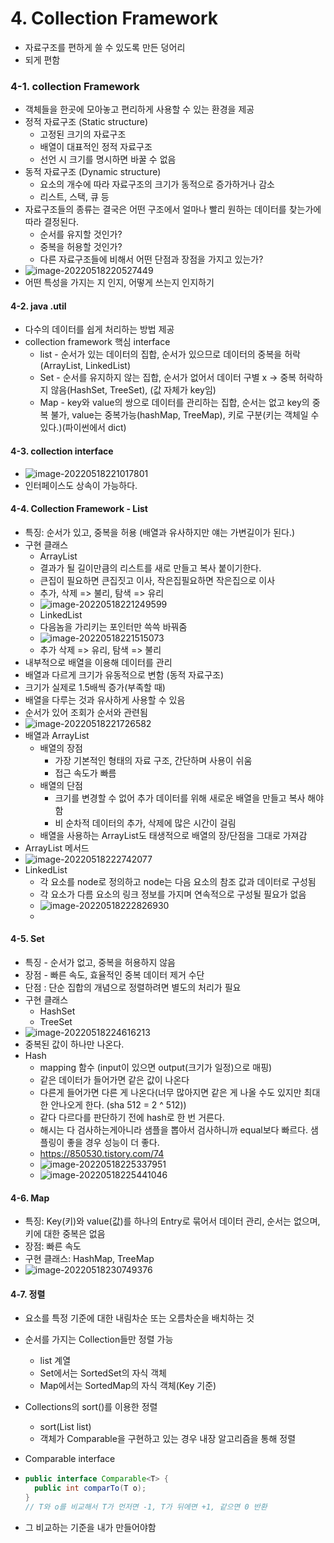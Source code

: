 # 4. Collection Framework

- 자료구조를 편하게 쓸 수 있도록 만든 덩어리
- 되게 편함

### 4-1. collection Framework

- 객체들을 한곳에 모아놓고 편리하게 사용할 수 있는 환경을 제공
- 정적 자료구조 (Static structure)
  - 고정된 크기의 자료구조
  - 배열이 대표적인 정적 자료구조
  - 선언 시 크기를 명시하면 바꿀 수 없음
- 동적 자료구조 (Dynamic structure)
  - 요소의 개수에 따라 자료구조의 크기가 동적으로 증가하거나 감소
  - 리스트, 스택, 큐 등
- 자료구조들의 종류는 결국은 어떤 구조에서 얼마나 빨리 원하는 데이터를 찾는가에 따라 결정된다.
  - 순서를 유지할 것인가?
  - 중복을 허용할 것인가?
  - 다른 자료구조들에 비해서 어떤 단점과 장점을 가지고 있는가?
- ![image-20220518220527449](04.assets/image-20220518220527449.png)
- 어떤 특성을 가지는 지 인지, 어떻게 쓰는지 인지하기

#### 4-2. java .util

- 다수의 데이터를 쉽게 처리하는 방법 제공
- collection framework 핵심 interface
  - list - 순서가 있는 데이터의 집합, 순서가 있으므로 데이터의 중복을 허락(ArrayList, LinkedList)
  - Set - 순서를 유지하지 않는 집합, 순서가 없어서 데이터 구별 x -> 중복 허락하지 않음(HashSet, TreeSet), (값 자체가 key임)
  - Map - key와 value의 쌍으로 데이터를 관리하는 집합, 순서는 없고 key의 중복 불가, value는 중복가능(hashMap, TreeMap), 키로 구분(키는 객체일 수 있다.)(파이썬에서 dict)

#### 4-3. collection interface

- ![image-20220518221017801](04.assets/image-20220518221017801.png)
- 인터페이스도 상속이 가능하다.

#### 4-4. Collection Framework - List

- 특징: 순서가 있고, 중복을 허용 (배열과 유사하지만 얘는 가변길이가 된다.)
- 구현 클래스
  - ArrayList
  - 결과가 될 길이만큼의 리스트를 새로 만들고 복사 붙이기한다.
  - 큰집이 필요하면 큰집짓고 이사, 작은집필요하면 작은집으로 이사
  - 추가, 삭제 => 불리, 탐색 => 유리
  - ![image-20220518221249599](04.assets/image-20220518221249599.png)
  - LinkedList
  - 다음놈을 가리키는 포인터만 쓱쓱 바꿔줌
  - ![image-20220518221515073](04.assets/image-20220518221515073.png)
  - 추가 삭제 => 유리, 탐색 => 불리
- 내부적으로 배열을 이용해 데이터를 관리
- 배열과 다르게 크기가 유동적으로 변함 (동적 자료구조)
- 크기가 실제로 1.5배씩 증가(부족할 때)
- 배열을 다루는 것과 유사하게 사용할 수 있음
- 순서가 있어 조회가 순서와 관련됨
- ![image-20220518221726582](04.assets/image-20220518221726582.png)
- 배열과 ArrayList
  - 배열의 장점
    - 가장 기본적인 형태의 자료 구조, 간단하며 사용이 쉬움
    - 접근 속도가 빠름
  - 배열의 단점
    - 크기를 변경할 수 없어 추가 데이터를 위해 새로운 배열을 만들고 복사 해야함
    - 비 순차적 데이터의 추가, 삭제에 많은 시간이 걸림
  - 배열을 사용하는 ArrayList도 태생적으로 배열의 장/단점을 그대로 가져감
- ArrayList 메서드
- ![image-20220518222742077](04.assets/image-20220518222742077.png)
- LinkedList
  - 각 요소를 node로 정의하고 node는 다음 요소의 참조 값과 데이터로 구성됨
  - 각 요소가 다름 요소의 링크 정보를 가지며 연속적으로 구성될 필요가 없음
  - ![image-20220518222826930](04.assets/image-20220518222826930.png)
  - 

#### 4-5. Set

- 특징 - 순서가 없고, 중복을 허용하지 않음
- 장점 - 빠른 속도, 효율적인 중복 데이터 제거 수단
- 단점 : 단순  집합의 개념으로 정렬하려면 별도의 처리가 필요
- 구현 클래스
  - HashSet
  - TreeSet
- ![image-20220518224616213](04.assets/image-20220518224616213.png)
- 중복된 값이 하나만 나온다.
- Hash
  - mapping 함수 (input이 있으면 output(크기가 일정)으로 매핑)
  - 같은 데이터가 들어가면 같은 값이 나온다
  - 다른게 들어가면 다른 게 나온다(너무 많아지면 같은 게 나올 수도 있지만 최대한 안나오게 한다. (sha 512 =  2 ^ 512))
  - 같다 다르다를 판단하기 전에 hash로 한 번 거른다.
  - 해시는 다 검사하는게아니라 샘플을 뽑아서 검사하니까 equal보다 빠르다. 샘플링이 좋을 경우 성능이 더 좋다.
  - https://850530.tistory.com/74
  - ![image-20220518225337951](04.assets/image-20220518225337951-16528820193561.png)
  - ![image-20220518225441046](04.assets/image-20220518225441046.png)

#### 4-6. Map

- 특징: Key(키)와 value(값)를 하나의 Entry로 묶어서 데이터 관리, 순서는 없으며, 키에 대한 중복은 없음
- 장점: 빠른 속도
- 구현 클래스: HashMap, TreeMap
- ![image-20220518230749376](04.assets/image-20220518230749376.png)

#### 4-7. 정렬

- 요소를 특정 기준에 대한 내림차순 또는 오름차순을 배치하는 것

- 순서를 가지는 Collection들만 정렬 가능

  - list 계열
  - Set에서는 SortedSet의 자식 객체
  - Map에서는 SortedMap의 자식 객체(Key 기준)

- Collections의 sort()를 이용한 정렬

  - sort(List<T> list)
  - 객체가 Comparable을 구현하고 있는 경우 내장 알고리즘을 통해 정렬

- Comparable interface

- ```java
  public interface Comparable<T> {
  	public int comparTo(T o);
  }
  // T와 o를 비교해서 T가 먼저면 -1, T가 뒤에면 +1, 같으면 0 반환
  ```

- 그 비교하는 기준을 내가 만들어야함
